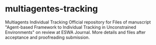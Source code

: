 # multiagentes-tracking
Multiagents Individual Tracking
Official repository for Files of manuscript "Agent-based Framework to Individual Tracking in Unconstrained Environments" on review at ESWA Journal.
More details and files after acceptance and proofreading submission.
